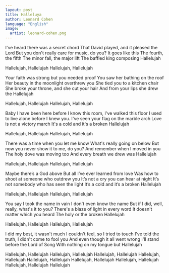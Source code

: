 ```yaml
---
layout: post
title: Halleluya
author: Leonard Cohen
language: "English"
image:
  artist: leonard-cohen.png
---
```

I've heard there was a secret chord
That David played, and it pleased the Lord
But you don't really care for music, do you?
It goes like this
The fourth, the fifth
The minor fall, the major lift
The baffled king composing Hallelujah

Hallelujah, Hallelujah
Hallelujah, Hallelujah

Your faith was strong but you needed proof
You saw her bathing on the roof
Her beauty in the moonlight overthrew you
She tied you to a kitchen chair
She broke your throne, and she cut your hair
And from your lips she drew the Hallelujah

Hallelujah, Hallelujah
Hallelujah, Hallelujah



Baby I have been here before
I know this room, I've walked this floor
I used to live alone before I knew you.
I've seen your flag on the marble arch
Love is not a victory march
It's a cold and it's a broken Hallelujah

Hallelujah, Hallelujah
Hallelujah, Hallelujah

There was a time when you let me know
What's really going on below
But now you never show it to me, do you?
And remember when I moved in you
The holy dove was moving too
And every breath we drew was Hallelujah

Hallelujah, Hallelujah
Hallelujah, Hallelujah

Maybe there’s a God above
But all I’ve ever learned from love
Was how to shoot at someone who outdrew you
It’s not a cry you can hear at night
It’s not somebody who has seen the light
It’s a cold and it’s a broken Hallelujah

Hallelujah, Hallelujah
Hallelujah, Hallelujah

You say I took the name in vain
I don't even know the name
But if I did, well, really, what's it to you?
There's a blaze of light in every word
It doesn't matter which you heard
The holy or the broken Hallelujah

Hallelujah, Hallelujah
Hallelujah, Hallelujah

I did my best, it wasn't much
I couldn't feel, so I tried to touch
I've told the truth, I didn't come to fool you
And even though it all went wrong
I'll stand before the Lord of Song
With nothing on my tongue but Hallelujah

Hallelujah, Hallelujah
Hallelujah, Hallelujah
Hallelujah, Hallelujah
Hallelujah, Hallelujah
Hallelujah, Hallelujah
Hallelujah, Hallelujah
Hallelujah, Hallelujah
Hallelujah, Hallelujah
Hallelujah 
